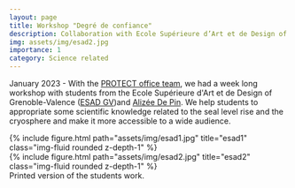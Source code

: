 ```yaml
---
layout: page
title: Workshop "Degré de confiance"
description: Collaboration with Ecole Supérieure d’Art et de Design of Grenoble-Valence
img: assets/img/esad2.jpg
importance: 1
category: Science related
---
```


January 2023 - With the [PROTECT office team](https://protect-slr.eu/objectives/the-consortium/), we had a week long workshop with students from the Ecole Supérieure d'Art et de Design of Grenoble-Valence ([ESAD GV](http://www.esad-gv.fr/fr/))and [Alizée De Pin](https://a-l-p-i-n.com/). We help students to appropriate some scientific knowledge related to the seal level rise and the cryosphere and make it more accessible to a wide audience.

<div class="row">
    <div class="col-sm mt-3 mt-md-0">
        {% include figure.html path="assets/img/esad1.jpg" title="esad1" class="img-fluid rounded z-depth-1" %}
    </div>
    <div class="col-sm mt-3 mt-md-0">
        {% include figure.html path="assets/img/esad2.jpg" title="esad2" class="img-fluid rounded z-depth-1" %}
    </div>
</div>
<div class="caption">
Printed version of the students work.
</div>

